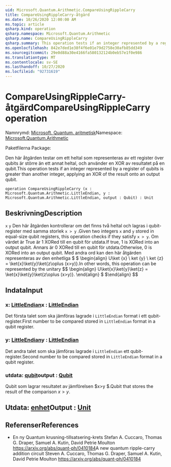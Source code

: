 ```yaml
---
uid: Microsoft.Quantum.Arithmetic.CompareUsingRippleCarry
title: CompareUsingRippleCarry-åtgärd
ms.date: 10/26/2020 12:00:00 AM
ms.topic: article
qsharp.kind: operation
qsharp.namespace: Microsoft.Quantum.Arithmetic
qsharp.name: CompareUsingRippleCarry
qsharp.summary: This operation tests if an integer represented by a register of qubits is greater than another integer, applying an XOR of the result onto an output qubit.
ms.openlocfilehash: 842e7ded1e38f4f6e01e79d2758e30afb85dd349
ms.sourcegitcommit: 29e0d88a30e4166fa580132124b0eb57e1f0e986
ms.translationtype: MT
ms.contentlocale: sv-SE
ms.lasthandoff: 10/27/2020
ms.locfileid: "92731619"
---
```

# <a name="compareusingripplecarry-operation"></a><span data-ttu-id="d97bd-102">CompareUsingRippleCarry-åtgärd</span><span class="sxs-lookup"><span data-stu-id="d97bd-102">CompareUsingRippleCarry operation</span></span>

<span data-ttu-id="d97bd-103">Namnrymd: [Microsoft. Quantum. aritmetisk](xref:Microsoft.Quantum.Arithmetic)</span><span class="sxs-lookup"><span data-stu-id="d97bd-103">Namespace: [Microsoft.Quantum.Arithmetic](xref:Microsoft.Quantum.Arithmetic)</span></span>

<span data-ttu-id="d97bd-104">Paketfilerna [](https://nuget.org/packages/)</span><span class="sxs-lookup"><span data-stu-id="d97bd-104">Package: [](https://nuget.org/packages/)</span></span>


<span data-ttu-id="d97bd-105">Den här åtgärden testar om ett heltal som representeras av ett register över qubits är större än ett annat heltal, och använder en XOR av resultatet på en qubit.</span><span class="sxs-lookup"><span data-stu-id="d97bd-105">This operation tests if an integer represented by a register of qubits is greater than another integer, applying an XOR of the result onto an output qubit.</span></span>

```qsharp
operation CompareUsingRippleCarry (x : Microsoft.Quantum.Arithmetic.LittleEndian, y : Microsoft.Quantum.Arithmetic.LittleEndian, output : Qubit) : Unit
```


## <a name="description"></a><span data-ttu-id="d97bd-106">Beskrivning</span><span class="sxs-lookup"><span data-stu-id="d97bd-106">Description</span></span>

<span data-ttu-id="d97bd-107">`x` `y` Den här åtgärden kontrollerar om det finns två heltal och lagras i qubit-register med samma storlek `x > y` .</span><span class="sxs-lookup"><span data-stu-id="d97bd-107">Given two integers `x` and `y` stored in equal-size qubit registers, this operation checks if they satisfy `x > y`.</span></span> <span data-ttu-id="d97bd-108">Om värdet är True är 1 XORed till en qubit för utdata.</span><span class="sxs-lookup"><span data-stu-id="d97bd-108">If true, 1 is XORed into an output qubit.</span></span> <span data-ttu-id="d97bd-109">Annars är 0 XORed till en qubit för utdata.</span><span class="sxs-lookup"><span data-stu-id="d97bd-109">Otherwise, 0 is XORed into an output qubit.</span></span>
<span data-ttu-id="d97bd-110">Med andra ord kan den här åtgärden representeras av den enhetliga $ $ \begin{align} U\ket {x} \ ket {y} \ ket {z} = \ket{x}\ket{y}\ket{z\oplus (x>y)}.</span><span class="sxs-lookup"><span data-stu-id="d97bd-110">In other words, this operation can be represented by the unitary $$ \begin{align} U\ket{x}\ket{y}\ket{z} = \ket{x}\ket{y}\ket{z\oplus (x>y)}.</span></span>
<span data-ttu-id="d97bd-111">\end{align} $ $</span><span class="sxs-lookup"><span data-stu-id="d97bd-111">\end{align} $$</span></span>

## <a name="input"></a><span data-ttu-id="d97bd-112">Indata</span><span class="sxs-lookup"><span data-stu-id="d97bd-112">Input</span></span>

### <a name="x--littleendian"></a><span data-ttu-id="d97bd-113">x: [LittleEndian](xref:Microsoft.Quantum.Arithmetic.LittleEndian)</span><span class="sxs-lookup"><span data-stu-id="d97bd-113">x : [LittleEndian](xref:Microsoft.Quantum.Arithmetic.LittleEndian)</span></span>

<span data-ttu-id="d97bd-114">Det första talet som ska jämföras lagrade i `LittleEndian` format i ett qubit-register.</span><span class="sxs-lookup"><span data-stu-id="d97bd-114">First number to be compared stored in `LittleEndian` format in a qubit register.</span></span>


### <a name="y--littleendian"></a><span data-ttu-id="d97bd-115">y: [LittleEndian](xref:Microsoft.Quantum.Arithmetic.LittleEndian)</span><span class="sxs-lookup"><span data-stu-id="d97bd-115">y : [LittleEndian](xref:Microsoft.Quantum.Arithmetic.LittleEndian)</span></span>

<span data-ttu-id="d97bd-116">Det andra talet som ska jämföras lagrade i `LittleEndian` ett qubit-register.</span><span class="sxs-lookup"><span data-stu-id="d97bd-116">Second number to be compared stored in `LittleEndian` format in a qubit register.</span></span>


### <a name="output--qubit"></a><span data-ttu-id="d97bd-117">utdata: [qubit](xref:microsoft.quantum.lang-ref.qubit)</span><span class="sxs-lookup"><span data-stu-id="d97bd-117">output : [Qubit](xref:microsoft.quantum.lang-ref.qubit)</span></span>

<span data-ttu-id="d97bd-118">Qubit som lagrar resultatet av jämförelsen $x>y $.</span><span class="sxs-lookup"><span data-stu-id="d97bd-118">Qubit that stores the result of the comparison $x>y$.</span></span>



## <a name="output--unit"></a><span data-ttu-id="d97bd-119">Utdata: [enhet](xref:microsoft.quantum.lang-ref.unit)</span><span class="sxs-lookup"><span data-stu-id="d97bd-119">Output : [Unit](xref:microsoft.quantum.lang-ref.unit)</span></span>



## <a name="references"></a><span data-ttu-id="d97bd-120">Referenser</span><span class="sxs-lookup"><span data-stu-id="d97bd-120">References</span></span>

- <span data-ttu-id="d97bd-121">En ny Quantum krusning-tillsatsering-krets Stefan A. Cuccaro, Thomas G. Draper, Samuel A. Kutin, David Petrie Moulton https://arxiv.org/abs/quant-ph/0410184</span><span class="sxs-lookup"><span data-stu-id="d97bd-121">A new quantum ripple-carry addition circuit Steven A. Cuccaro, Thomas G. Draper, Samuel A. Kutin, David Petrie Moulton https://arxiv.org/abs/quant-ph/0410184</span></span>